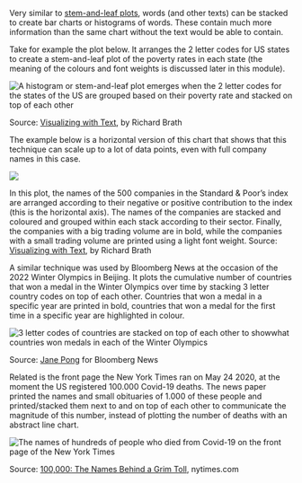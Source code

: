 Very similar to <span class='internal-link'>[stem-and-leaf plots](visualising-with-text-stem-and-leaf-plots)</span>, words (and other texts) can be stacked to create bar charts or histograms of words. These contain much more information than the same chart without the text would be able to contain.

Take for example the plot below. It arranges the 2 letter codes for US states to create a stem-and-leaf plot of the poverty rates in each state (the meaning of the colours and font weights is discussed later in this module).

<p class='center'>
<img src='Visualising%20text%2073ea05fcce1b4ee5939cd29821ddd468/stem-and-leaf-us-states.png' alt='A histogram or stem-and-leaf plot emerges when the 2 letter codes for the states of the US are grouped based on their poverty rate and stacked on top of each other' class='max-600' />
</p>

Source: [Visualizing with Text](https://richardbrath.wordpress.com/books-and-chapters-by-richard-brath/visualizing-with-text-book-companion-web-site/#:~:text=Visualizing%20with%20Text%20is%20a,simple%20labels%20through%20to%20documents.), by Richard Brath

The example below is a horizontal version of this chart that shows that this technique can scale up to a lot of data points, even with full company names in this case.

![ ](Visualising%20text%2073ea05fcce1b4ee5939cd29821ddd468/sp-text-histogram-brath.png)

In this plot, the names of the 500 companies in the Standard & Poor’s index are arranged according to their negative or positive contribution to the index (this is the horizontal axis). The names of the companies are stacked and coloured and grouped within each stack according to their sector. Finally, the companies with a big trading volume are in bold, while the companies with a small trading volume are printed using a light font weight. Source: [Visualizing with Text](https://richardbrath.wordpress.com/books-and-chapters-by-richard-brath/visualizing-with-text-book-companion-web-site/#:~:text=Visualizing%20with%20Text%20is%20a,simple%20labels%20through%20to%20documents.), by Richard Brath

A similar technique was used by Bloomberg News at the occasion of the 2022 Winter Olympics in Beijing. It plots the cumulative number of countries that won a medal in the Winter Olympics over time by stacking 3 letter country codes on top of each other. Countries that won a medal in a specific year are printed in bold, countries that won a medal for the first time in a specific year are highlighted in colour.

![3 letter codes of countries are stacked on top of each other to showwhat countries won medals in each of the Winter Olympics](Visualising%20text%2073ea05fcce1b4ee5939cd29821ddd468/stacked-country-codes.jpg)

Source: [Jane Pong](https://twitter.com/officeofjane/status/1496084918052749313) for Bloomberg News

Related is the front page the New York Times ran on May 24 2020, at the moment the US registered 100.000 Covid-19 deaths. The news paper printed the names and small obituaries of 1.000 of these people and printed/stacked them next to and on top of each other to communicate the magnitude of this number, instead of plotting the number of deaths with an abstract line chart.

![The names of hundreds of people who died from Covid-19 on the front page of the New York Times](Visualising%20text%2073ea05fcce1b4ee5939cd29821ddd468/nytimes-front-100k-covid.webp)

Source: [100,000: The Names Behind a Grim Toll](https://www.nytimes.com/2020/05/24/opinion/letters/coronavirus-100000-deaths.html), nytimes.com